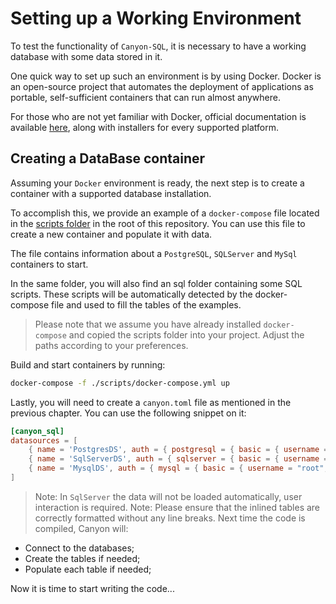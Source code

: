 # Setting up a Working Environment

To test the functionality of `Canyon-SQL`, it is necessary to have a working database with some data stored in it.

One quick way to set up such an environment is by using Docker. Docker is an open-source project that automates the
deployment of applications as portable, self-sufficient containers that can run almost anywhere.

For those who are not yet familiar with Docker, official documentation is available [here](https://www.docker.com/),
along with installers for every supported platform.

## Creating a DataBase container

Assuming your `Docker` environment is ready, the next step is to create a container with a supported database
installation.

To accomplish this, we provide an example of a `docker-compose` file located in the [scripts folder](../../scripts) in
the root of this repository. You can use this file to create a new container and populate it with data.

The file contains information about a `PostgreSQL`, `SQLServer` and `MySql` containers to start.

In the same folder, you will also find an sql folder containing some SQL scripts. These scripts will be automatically
detected by the docker-compose file and used to fill the tables of the examples.

> Please note that we assume you have already installed `docker-compose` and copied the scripts folder into your
> project. Adjust the paths according to your preferences.


Build and start containers by running:

```bash
docker-compose -f ./scripts/docker-compose.yml up
```

Lastly, you will need to create a `canyon.toml` file as mentioned in the previous chapter. You can use the following
snippet on it:

```toml
[canyon_sql]
datasources = [
    { name = 'PostgresDS', auth = { postgresql = { basic = { username = "postgres", password = "postgres" } } }, properties.host = 'localhost', properties.db_name = 'triforce', properties.migrations = 'enabled' },
    { name = 'SqlServerDS', auth = { sqlserver = { basic = { username = "sa", password = "SqlServer-10" } } }, properties.host = '192.168.0.250.1', properties.port = 3340, properties.db_name = 'triforce2', properties.migrations = 'disabled' },
    { name = 'MysqlDS', auth = { mysql = { basic = { username = "root", password = "root" } } }, properties.host = '192.168.0.250.1', properties.port = 3340, properties.db_name = 'triforce2', properties.migrations = 'disabled' }
]
```
> Note: In `SqlServer` the data will not be loaded automatically, user interaction is required.
> Note: Please ensure that the inlined tables are correctly formatted without any line breaks.
> Next time the code is compiled, Canyon will:

- Connect to the databases;
- Create the tables if needed;
- Populate each table if needed;

Now it is time to start writing the code...